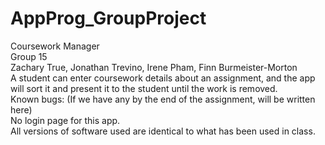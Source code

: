 # AppProg_GroupProject
Coursework Manager  
Group 15  
Zachary True, Jonathan Trevino, Irene Pham, Finn Burmeister-Morton  
A student can enter coursework details about an assignment, and the app will sort it and present it to the student until the work is removed.  
Known bugs: (If we have any by the end of the assignment, will be written here)  
No login page for this app.  
All versions of software used are identical to what has been used in class.  
